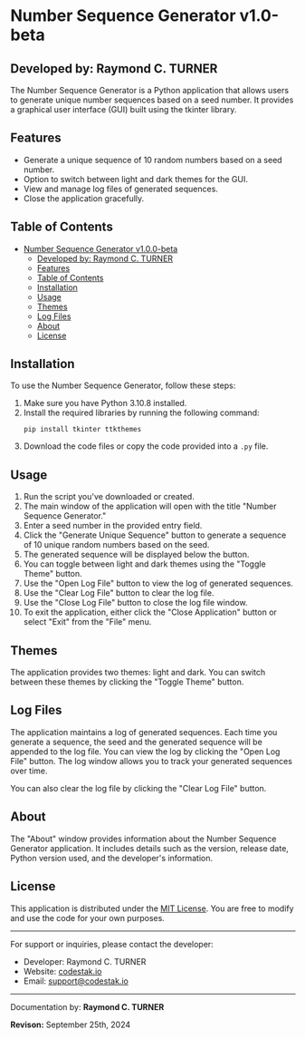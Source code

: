 # Number Sequence Generator v1.0-beta
## Developed by: Raymond C. TURNER

The Number Sequence Generator is a Python application that allows users to generate unique number sequences based on a seed number. It provides a graphical user interface (GUI) built using the tkinter library.

## Features

- Generate a unique sequence of 10 random numbers based on a seed number.
- Option to switch between light and dark themes for the GUI.
- View and manage log files of generated sequences.
- Close the application gracefully.

## Table of Contents

- [Number Sequence Generator v1.0.0-beta](#number-sequence-generator-v100-beta)
  - [Developed by: Raymond C. TURNER](#developed-by-raymond-c-turner)
  - [Features](#features)
  - [Table of Contents](#table-of-contents)
  - [Installation](#installation)
  - [Usage](#usage)
  - [Themes](#themes)
  - [Log Files](#log-files)
  - [About](#about)
  - [License](#license)

## Installation

To use the Number Sequence Generator, follow these steps:

1. Make sure you have Python 3.10.8 installed.
2. Install the required libraries by running the following command:
   ```
   pip install tkinter ttkthemes
   ```
3. Download the code files or copy the code provided into a `.py` file.

## Usage

1. Run the script you've downloaded or created.
2. The main window of the application will open with the title "Number Sequence Generator."
3. Enter a seed number in the provided entry field.
4. Click the "Generate Unique Sequence" button to generate a sequence of 10 unique random numbers based on the seed.
5. The generated sequence will be displayed below the button.
6. You can toggle between light and dark themes using the "Toggle Theme" button.
7. Use the "Open Log File" button to view the log of generated sequences.
8. Use the "Clear Log File" button to clear the log file.
9. Use the "Close Log File" button to close the log file window.
10. To exit the application, either click the "Close Application" button or select "Exit" from the "File" menu.

## Themes

The application provides two themes: light and dark. You can switch between these themes by clicking the "Toggle Theme" button.

## Log Files

The application maintains a log of generated sequences. Each time you generate a sequence, the seed and the generated sequence will be appended to the log file. You can view the log by clicking the "Open Log File" button. The log window allows you to track your generated sequences over time.

You can also clear the log file by clicking the "Clear Log File" button.

## About

The "About" window provides information about the Number Sequence Generator application. It includes details such as the version, release date, Python version used, and the developer's information.

## License

This application is distributed under the [MIT License](LICENSE). You are free to modify and use the code for your own purposes.

---

For support or inquiries, please contact the developer:  
- Developer: Raymond C. TURNER
- Website: [codestak.io](https://codestak.io)
- Email: [support@codestak.io](mailto:support@codestak.io)


---

Documentation by: **Raymond C. TURNER**

**Revison:** September 25th, 2024
